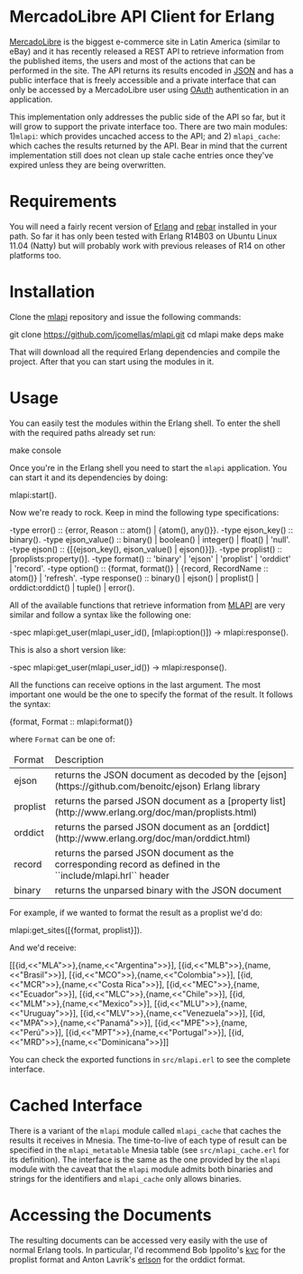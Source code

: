 MercadoLibre API Client for Erlang
==================================

[MercadoLibre](http://www.mercadolibre.com/) is the biggest e-commerce site in
Latin America (similar to eBay) and it has recently released a REST API to
retrieve information from the published items, the users and most of the actions
that can be performed in the site. The API returns its results encoded in
[JSON](http://www.json.org/) and has a public interface that is freely
accessible and a private interface that can only be accessed by a MercadoLibre
user using [OAuth](http://oauth.net/) authentication in an application.

This implementation only addresses the public side of the API so far, but it
will grow to support the private interface too. There are two main modules:
1)``mlapi``: which provides uncached access to the API; and 2) ``mlapi_cache``:
which caches the results returned by the API. Bear in mind that the current
implementation still does not clean up stale cache entries once they've expired
unless they are being overwritten.

Requirements
============
You will need a fairly recent version of [Erlang](http://www.erlang.org/) and
[rebar](https://github.com/basho/rebar) installed in your path. So far it has
only been tested with Erlang R14B03 on Ubuntu Linux 11.04 (Natty) but will
probably work with previous releases of R14 on other platforms too.

Installation
============
Clone the [mlapi](https://github.com/jcomellas/mlapi) repository and issue the
following commands:

  git clone https://github.com/jcomellas/mlapi.git
  cd mlapi
  make deps
  make

That will download all the required Erlang dependencies and compile the project.
After that you can start using the modules in it.

Usage
=====
You can easily test the modules within the Erlang shell. To enter the shell with
the required paths already set run:

  make console

Once you're in the Erlang shell you need to start the ``mlapi`` application. You
can start it and its dependencies by doing:

  mlapi:start().

Now we're ready to rock. Keep in mind the following type specifications:

  -type error()             :: {error, Reason :: atom() | {atom(), any()}}.
  -type ejson_key()         :: binary().
  -type ejson_value()       :: binary() | boolean() | integer() | float() | 'null'.
  -type ejson()             :: {[{ejson_key(), ejson_value() | ejson()}]}.
  -type proplist()          :: [proplists:property()].
  -type format()            :: 'binary' | 'ejson' | 'proplist' | 'orddict' | 'record'.
  -type option()            :: {format, format()} | {record, RecordName :: atom()} | 'refresh'.
  -type response()          :: binary() | ejson() | proplist() | orddict:orddict() | tuple() | error().

All of the available functions that retrieve information from [MLAPI](http://www.mercadolibre.io/)
are very similar and follow a syntax like the following one:

  -spec mlapi:get_user(mlapi_user_id(), [mlapi:option()]) -> mlapi:response().

This is also a short version like:

  -spec mlapi:get_user(mlapi_user_id()) -> mlapi:response().

All the functions can receive options in the last argument. The most important
one would be the one to specify the format of the result. It follows the syntax:

  {format, Format :: mlapi:format()}

where ``Format`` can be one of:

<table>
 <thead>
  <tr><td>Format</td><td>Description</td></tr>
 </thead>
 <tbody>
  <tr><td>ejson</td><td>returns the JSON document as decoded by the [ejson](https://github.com/benoitc/ejson) Erlang library</td></tr>
  <tr><td>proplist</td><td>returns the parsed JSON document as a [property list](http://www.erlang.org/doc/man/proplists.html)</td></tr>
  <tr><td>orddict</td><td>returns the parsed JSON document as an [orddict](http://www.erlang.org/doc/man/orddict.html)</td></tr>
  <tr><td>record</td><td>returns the parsed JSON document as the corresponding record as defined in the ``include/mlapi.hrl`` header</td></tr>
  <tr><td>binary</td><td>returns the unparsed binary with the JSON document</td></tr>
 </tbody>
</table>

For example, if we wanted to format the result as a proplist we'd do:

  mlapi:get_sites([{format, proplist}]).

And we'd receive:

  [[{id,<<"MLA">>},{name,<<"Argentina">>}],
   [{id,<<"MLB">>},{name,<<"Brasil">>}],
   [{id,<<"MCO">>},{name,<<"Colombia">>}],
   [{id,<<"MCR">>},{name,<<"Costa Rica">>}],
   [{id,<<"MEC">>},{name,<<"Ecuador">>}],
   [{id,<<"MLC">>},{name,<<"Chile">>}],
   [{id,<<"MLM">>},{name,<<"Mexico">>}],
   [{id,<<"MLU">>},{name,<<"Uruguay">>}],
   [{id,<<"MLV">>},{name,<<"Venezuela">>}],
   [{id,<<"MPA">>},{name,<<"Panamá">>}],
   [{id,<<"MPE">>},{name,<<"Perú">>}],
   [{id,<<"MPT">>},{name,<<"Portugal">>}],
   [{id,<<"MRD">>},{name,<<"Dominicana">>}]]

You can check the exported functions in ``src/mlapi.erl`` to see the complete interface.

Cached Interface
================
There is a variant of the ``mlapi`` module called ``mlapi_cache`` that caches
the results it receives in Mnesia. The time-to-live of each type of result can
be specified in the ``mlapi_metatable`` Mnesia table (see ``src/mlapi_cache.erl``
for its definition). The interface is the same as the one provided by the
``mlapi`` module with the caveat that the ``mlapi`` module admits both binaries
and strings for the identifiers and ``mlapi_cache`` only allows binaries.

Accessing the Documents
=======================
The resulting documents can be accessed very easily with the use of normal
Erlang tools. In particular, I'd recommend Bob Ippolito's [kvc](https://github.com/etrepum/kvc)
for the proplist format and Anton Lavrik's [erlson](https://github.com/alavrik/erlson.git)
for the orddict format.
